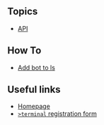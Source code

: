 ## Topics

- [API](/docs/api)

## How To

- [Add bot to ls](/docs/add)

## Useful links

- [Homepage](https://terminal.ink/)
- [`>terminal` registration form](https://docs.google.com/forms/d/e/1FAIpQLSexpbBYLhbda-uEu56gUKA2m951ALfQ_Vo0th43zV7FeLbI_w/viewform)
